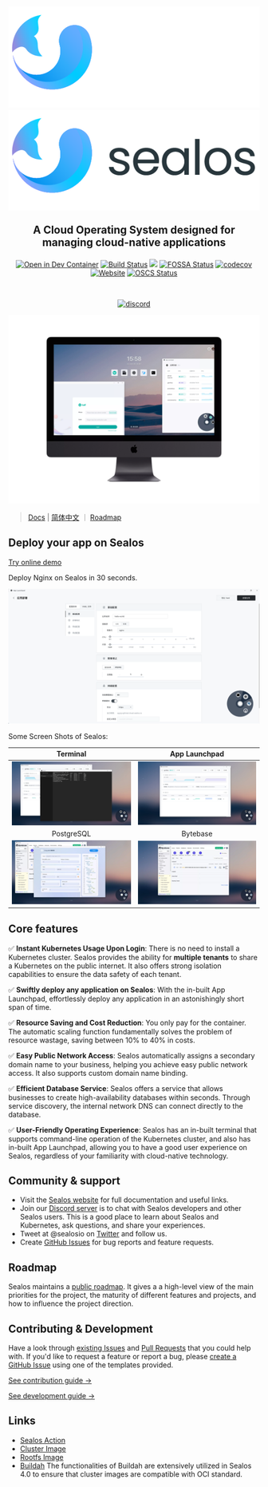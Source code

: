 <h2 align="center">

![](/docs/4.0/img/sealos-left-dark.png#gh-dark-mode-only)
![](/docs/4.0/img/sealos-left.png#gh-light-mode-only)

A Cloud Operating System designed for managing cloud-native applications

</h2>

<div align="center">

[![Open in Dev Container](https://img.shields.io/static/v1?label=Dev%20Container&message=Open&color=blue&logo=visualstudiocode)](https://vscode.dev/redirect?url=vscode://ms-vscode-remote.remote-containers/cloneInVolume?url=https://github.com/labring/sealos)
[![Build Status](https://github.com/labring/sealos/actions/workflows/release.yml/badge.svg)](https://github.com/labring/sealos/actions)
[![](https://img.shields.io/docker/pulls/labring/kubernetes)](https://hub.docker.com/r/labring/kubernetes)
[![FOSSA Status](https://app.fossa.com/api/projects/git%2Bgithub.com%2Flabring%2Fsealos.svg?type=shield)](https://app.fossa.com/projects/git%2Bgithub.com%2Flabring%2Fsealos?ref=badge_shield)
[![codecov](https://codecov.io/gh/labring/sealos/branch/main/graph/badge.svg?token=e41ZDcj06N)](https://codecov.io/gh/labring/sealos)
[![Website](https://img.shields.io/website?url=https%3A%2F%2Fpostwoman.io&logo=Postwoman)](https://sealos.io)
[![OSCS Status](https://www.oscs1024.com/platform/badge/labring/sealos.svg?size=small)](https://www.oscs1024.com/project/labring/sealos?ref=badge_small)

<br />

[![discord](https://theme.zdassets.com/theme_assets/678183/cc59daa07820943e943c2fc283b9079d7003ff76.svg)](https://discord.gg/eHyXHtSE)

</div>

![](/docs/4.0/img/sealos-desktop.webp)

> [Docs](https://www.sealos.io/docs/Intro) | [简体中文](README_zh.md) ｜ [Roadmap](https://github.com/orgs/labring/projects/4/views/9)


## Deploy your app on Sealos

[Try online demo](https://cloud.sealos.io)

Deploy Nginx on Sealos in 30 seconds.

![](/docs/4.0/img/app-launchpad.png)

Some Screen Shots of Sealos:

<div align="center">

| Terminal | App Launchpad |
| :---: | :---: |
| ![](/docs/4.0/img/terminal.jpg) | ![](/docs/4.0/img/app-launchpad-1.jpg) |
| PostgreSQL | Bytebase |
| ![](/docs/4.0/img/postgresql.webp) | ![](/docs/4.0/img/bytebase.webp) |

</div>

## Core features

✅ **Instant Kubernetes Usage Upon Login**: There is no need to install a Kubernetes cluster. Sealos provides the ability for **multiple tenants** to share a Kubernetes on the public internet. It also offers strong  isolation capabilities to ensure the data safety of each tenant.

✅ **Swiftly deploy any application on Sealos**: With the in-built App Launchpad, effortlessly deploy any application in an astonishingly short span of time.

✅ **Resource Saving and Cost Reduction**: You only pay for the container. The automatic scaling function fundamentally solves the problem of resource wastage, saving between 10% to 40% in costs.

✅ **Easy Public Network Access**: Sealos automatically assigns a secondary domain name to your business,  helping you achieve easy public network access. It also supports custom  domain name binding.

✅ **Efficient Database Service**: Sealos offers a service that allows businesses to create  high-availability databases within seconds. Through service discovery,  the internal network DNS can connect directly to the database.

✅ **User-Friendly Operating Experience**: Sealos has an in-built terminal that supports command-line operation of the Kubernetes cluster, and also has in-built App Launchpad, allowing you to have a good user experience on Sealos, regardless of your familiarity with cloud-native  technology.


## Community & support

+ Visit the [Sealos website](https://sealos.io/) for full documentation and useful links.
+ Join our [Discord server](https://discord.gg/eHyXHtSE) is to chat with Sealos developers and other Sealos users. This is a good place to learn about Sealos and Kubernetes, ask questions, and share your experiences.
+ Tweet at @sealosio on [Twitter](https://twitter.com/sealosio) and follow us.
+ Create [GitHub Issues](https://github.com/labring/sealos/issues/new/choose) for bug reports and feature requests.

## Roadmap

Sealos maintains a [public roadmap](https://github.com/orgs/labring/projects/4/views/9). It gives a a high-level view of the main priorities for the project, the maturity of different features and projects, and how to influence the project direction.

## Contributing & Development

Have a look through [existing Issues](https://github.com/labring/sealos/issues?q=is%3Aissue+is%3Aopen+sort%3Aupdated-desc) and [Pull Requests](https://github.com/labring/sealos/pulls?q=is%3Apr+is%3Aopen+sort%3Aupdated-desc) that you could help with. If you'd like to request a feature or report a bug, please [create a GitHub Issue](https://github.com/labring/sealos/issues/new/choose) using one of the templates provided.

[See contribution guide →](./CONTRIBUTING.md)

[See development guide →](./DEVELOPGUIDE.md)

## Links

- [Sealos Action](https://github.com/labring/sealos-action)
- [Cluster Image](https://github.com/labring-actions/cluster-image)
- [Rootfs Image](https://github.com/labring-actions/runtime)
- [Buildah](https://github.com/containers/buildah) The functionalities of Buildah are extensively utilized in Sealos 4.0 to ensure that cluster images are compatible with OCI standard.

<!-- ## License -->

<!-- [![FOSSA Status](https://app.fossa.com/api/projects/git%2Bgithub.com%2Flabring%2Fsealos.svg?type=large)](https://app.fossa.com/projects/git%2Bgithub.com%2Flabring%2Fsealos?ref=badge_large) -->
